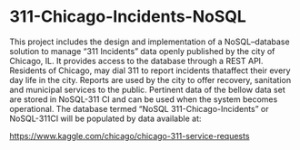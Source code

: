 # 311-Chicago-Incidents-NoSQL


This project includes the design and implementation of a NoSQL–database solution to manage “311 Incidents” data openly published by the city of Chicago, IL. It provides access to the database through a REST API. Residents of Chicago, may dial 311 to report incidents thataffect their every day life in the city. Reports are used by the city to offer recovery, sanitation and municipal services to the public. Pertinent data of the bellow data set are stored in NoSQL-311 CI and can be used when the system becomes operational. The database termed “NoSQL 311-Chicago-Incidents” or NoSQL-311CI will be populated by data available at: 

https://www.kaggle.com/chicago/chicago-311-service-requests
